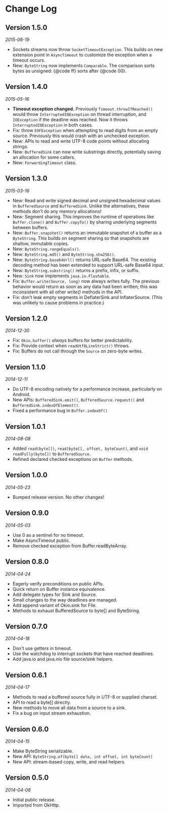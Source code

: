 Change Log
==========

## Version 1.5.0

_2015-06-19_

 * Sockets streams now throw `SocketTimeoutException`. This builds on new
   extension point in `AsyncTimeout` to customize the exception when a timeout
   occurs.
 * New: `ByteString` now implements `Comparable`. The comparison sorts bytes as
   unsigned: {@code ff} sorts after {@code 00}.

## Version 1.4.0

_2015-05-16_

 * **Timeout exception changed.** Previously `Timeout.throwIfReached()` would
   throw `InterruptedIOException` on thread interruption, and `IOException` if
   the deadline was reached. Now it throws `InterruptedIOException` in both
   cases.
 * Fix: throw `EOFException` when attempting to read digits from an empty
   source. Previously this would crash with an unchecked exception.
 * New: APIs to read and write UTF-8 code points without allocating strings.
 * New: `BufferedSink` can now write substrings directly, potentially saving an
   allocation for some callers.
 * New: `ForwardingTimeout` class.

## Version 1.3.0

_2015-03-16_

 * New: Read and write signed decimal and unsigned hexadecimal values in
   `BufferedSource` and `BufferedSink`. Unlike the alternatives, these methods
   don’t do any memory allocations!
 * New: Segment sharing. This improves the runtime of operations like
   `Buffer.clone()` and `Buffer.copyTo()` by sharing underlying segments between
   buffers.
 * New: `Buffer.snapshot()` returns an immutable snapshot of a buffer as a
   `ByteString`. This builds on segment sharing so that snapshots are shallow,
   immutable copies.
 * New: `ByteString.rangeEquals()`.
 * New: `ByteString.md5()` and `ByteString.sha256()`.
 * New: `ByteString.base64Url()` returns URL-safe Base64. The existing
   decoding method has been extended to support URL-safe Base64 input.
 * New: `ByteString.substring()` returns a prefix, infix, or suffix.
 * New: `Sink` now implements `java.io.Flushable`.
 * Fix: `Buffer.write(Source, long)` now always writes fully. The previous
   behavior would return as soon as any data had been written; this was
   inconsistent with all other _write()_ methods in the API.
 * Fix: don't leak empty segments in DeflaterSink and InflaterSource. (This was
   unlikely to cause problems in practice.)

## Version 1.2.0

_2014-12-30_

 * Fix: `Okio.buffer()` _always_ buffers for better predictability.
 * Fix: Provide context when `readUtf8LineStrict()` throws.
 * Fix: Buffers do not call through the `Source` on zero-byte writes.

## Version 1.1.0

_2014-12-11_

 * Do UTF-8 encoding natively for a performance increase, particularly on Android.
 * New APIs: `BufferedSink.emit()`, `BufferedSource.request()` and `BufferedSink.indexOfElement()`.
 * Fixed a performance bug in `Buffer.indexOf()`

## Version 1.0.1

_2014-08-08_

 * Added `read(byte[])`, `read(byte[], offset, byteCount)`,  and
   `void readFully(byte[])` to `BufferedSource`.
 * Refined declared checked exceptions on `Buffer` methods.


## Version 1.0.0

_2014-05-23_

 * Bumped release version. No other changes!

## Version 0.9.0

_2014-05-03_

 * Use 0 as a sentinel for no timeout.
 * Make AsyncTimeout public.
 * Remove checked exception from Buffer.readByteArray.

## Version 0.8.0

_2014-04-24_

 * Eagerly verify preconditions on public APIs.
 * Quick return on Buffer instance equivalence.
 * Add delegate types for Sink and Source.
 * Small changes to the way deadlines are managed.
 * Add append variant of Okio.sink for File.
 * Methods to exhaust BufferedSource to byte[] and ByteString.

## Version 0.7.0

_2014-04-18_

 * Don't use getters in timeout.
 * Use the watchdog to interrupt sockets that have reached deadlines.
 * Add java.io and java.nio file source/sink helpers.

## Version 0.6.1

_2014-04-17_

 * Methods to read a buffered source fully in UTF-8 or supplied charset.
 * API to read a byte[] directly.
 * New methods to move all data from a source to a sink.
 * Fix a bug on input stream exhaustion.

## Version 0.6.0

_2014-04-15_

 * Make ByteString serializable.
 * New API: `ByteString.of(byte[] data, int offset, int byteCount)`
 * New API: stream-based copy, write, and read helpers.

## Version 0.5.0

_2014-04-08_

 * Initial public release.
 * Imported from OkHttp.
